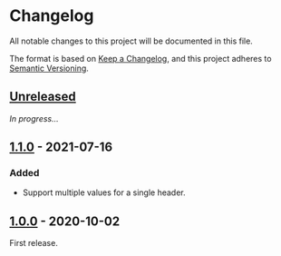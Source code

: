 # Changelog
All notable changes to this project will be documented in this file.

The format is based on [Keep a Changelog](https://keepachangelog.com/en/1.0.0/),
and this project adheres to [Semantic Versioning](https://semver.org/spec/v2.0.0.html).

## [Unreleased]
_In progress…_

## [1.1.0] - 2021-07-16
### Added
- Support multiple values for a single header.

## [1.0.0] - 2020-10-02
First release.

[Unreleased]: https://github.com/BatchLabs/headers-bundle/compare/v1.0.0...HEAD
[1.1.0]: https://github.com/BatchLabs/headers-bundle/compare/v1.0.0...v1.1.0
[1.0.0]: https://github.com/BatchLabs/headers-bundle/releases/tag/v1.0.0
